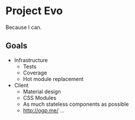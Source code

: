 # Project Evo

Because I can.

## Goals

 * Infrastructure
   * Tests
   * Coverage
   * Hot module replacement
 * Client
   * Material design
   * CSS Modules
   * As much stateless components as possible
   * http://ogp.me/
 ...
